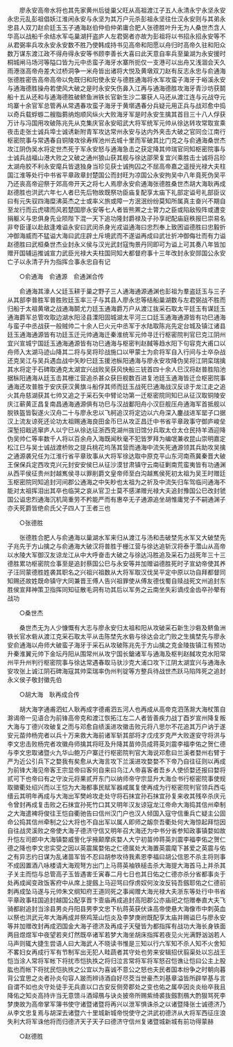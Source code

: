 <!-- { "loadSidebar": true } -->
　　廖永安高帝水将也其先家黄州后徙巢父旺从高祖渡江子五人永清永宁永坚永安永忠元乱彭祖倡妖江淮闲永安与永坚为其万户元杀彭祖永坚往仕汉永安则与其弟永忠县人双刀赵俞廷玉玉子通海赵伯仲伯仲弟庸合肥人张德胜叶升无为人桑世杰含人华高以战船千余结水军屯巢湖扞盗庐人左君弼者亦故为彭祖将以书招永招永安等不从君弼率兵攻永安永安数不胜乃使韩成持书见高帝和阳愿以舟归时高帝久驻和阳众数万谋东渡江政不得舟得永安等书顾李善长大喜曰此天意自率兵至巢湖为永安援时桐城闸马场河等隘口皆为元中丞蛮子海牙水寨所扼仅一支港可以出舟又浅涸会天久雨港涨高帝舟差大过桥洞争一米舟皆出诸将大悦及黄墩双刀赵有反志永忠与俞通海张德胜密告高帝高帝以免既归和阳使永安与德胜通海将水军攻蛮子海牙于峪溪永安与通海德胜操舟若使风大破之是时永安矢伤鼻入江再与通海德胜攻海牙青沙坊获鬬船十五从还和与通海德胜破鲚鱼洲铁长官新生沙二寨获人马还从渡江连与元战夺元坞寨十余官军总管再从常遇春攻蛮子海牙于黄墎遇春分兵疑元用正兵与战邓愈中捣以奇兵载蜉蝣二艘脂蒭纳炮顺风纵火大败海牙军是时永安生擒其首目三十八人俘获万计与冯国用攻破陈兆先从克集庆官永安昭武大将军统军元帅从徐达转攻常取宣乘夜击走张士诚兵埠士诚诱新附青军攻达常州永安与达内外夹击大破之官同佥江南行枢密院事与常遇春自铜陵攻徐寿辉池州去城十里而军破其比门克之与俞通海桑世杰攻江阴伪吴水将定世杰死于军永安怒与通海急击之获定降其帅瑞官同知枢密院事与士诚兵战福山港大败之又破之通州狼山获其舰与徐达邵荣复宜兴乘胜击士诚将吕珍太湖舟胶不利永安麾兵皆退独身当珍见获士诚拘囚之不屈高帝嘉之遥授光禄大夫柱国江淮等处行中书省平章政章封楚国公而封旺为凉国公永安拘吴中八年竟死伪吴平乃还丧高帝迎祭于郊高帝开天之将七人焉廖永安俞通海张德胜桑世杰胡大海耿再成赵德胜也洪武六年七人者巳先后物故既祭功臣庙复配享太庙下礼部定谥号礼部臣议曰有元失驭四海糜沸英杰之士或率义旅或障一方泯泯纷纷莫知所属真主奋兴不期自至龙行而云虎啸而风若楚国廖永安等七人者皆熊罴之士膂力之臣或陷敌殁阵或遭变捐躯义与忠俱身先业陨陛下混一天下追功隆封爵禄及子孙享祀配庙庭秩报巳崇易名非夸臣谨以赴敌逢难谥永安曰武闵杀身光戎谥通海曰忠烈奉上致困谥德胜曰忠毅折冲御海威而不猛谥大海曰武庄辟土斥境武而不遂谥再成曰武壮折冲御侮壮而有力谥赵德胜曰武桓桑世杰业封永义侯与汉光武封寇恂景丹同即可为谥上可其奏八年皆加赠开国辅运推诚宣力武臣光禄大夫柱国同知大都督府事十三年改封永安郧国公永安亡子以永清子升为指挥佥事永忠自有记 

　　○俞通海　俞通源　俞通渊合传 

　　俞通海其濠人父廷玉耕于巢之野子三人通海通源通渊也彭祖为羣盗廷玉与三子从其部李普胜军普胜败廷玉率三子与其县人廖永忠等结船巢湖数与左君弼战不胜而归船于太祖黄墩之战通海鬬尤力廷玉通海爵万户从渡江抜采石取太平廷玉有谋廷玉通海爵军总管攻取边湖水阳泾县溧阳固城湖太平河三口廷玉通海通源皆有功巳通海与蛮子中丞战获一般贼帅二十余人巳火元中丞军于水陆取陈兆先定台城及镇江诸县廷玉通海通源皆有功廷玉迁元帅通海迁秦淮统军元帅寻迁行枢密院判官巳克江阴州宜兴宣城宁国廷玉通海通源皆有功巳通海与枢密判赵馘等趋水阳下句容克大甫口以舟师入太湖马迹山降其二将与吴将珍战施口以甲蒙士为俞将军自入行间与士卒杂战还克吴江与吴兵遇血战中矢眇巳廷玉援池枞阳通海与廖永安攻降伪吴将江阴栾瑞擒其水将定于石碑取通克太湖宜兴战败吴获风快船三铳首四十余人巳汉将赵普胜陷池据枞阳通海从廷玉击其栅江营追杀甚众获巨舰数百进复池廷玉通海皆迁佥枢密院事通海还攻普胜于安庆获汉黄旗斗船俘其师而廷玉战死巳通海战汉反谅于龙江走之追火其舟慈湖获其七帅又追之于采石矢中臂论功第一迁枢密院同知巳从征汉取铜陵安庆江蕲黄正昌复南昌通海通源俱有功巳与汉战鄱阳舟小汉巨舰压舟通海军首抵舰以脱铁盔皆裂遂火汉舟二十与廖永忠以飞舸追汉将定边以六舟深入鏖战进军罂子口据汉上流友谅死还论功太祖赐通海良田金币巳从攻正昌迁中书省平章政事守御庐峻垒深堑招戢逃窜庐人以宁巳从徐达征浙西克湖州抜旧馆分兵取太仓太仓民持羊酒迎降伪吴帅仁等率数千人将以百余舟入海既闻秋毫不犯皆罗拜为编氓兼收昆山崇明嘉定松江巳与吴士诚战渡桥败之提兵桃花坞荡其营而通海中流矢死通源领其兵助攻吴擒之通源袭兄任为江淮行省平章玫事从大将军徐达取中原克平山东河南燕冀秦晋大破王保保兵定西攻克兴元封安安侯巳从征沙漠甘肃镇守云南征剿南荒蛮夷皆有功通渊从西平侯征贵州封越嶲侯寻以罪削爵文皇帝师至白沟越嶲侯死初太祖为吴王时赠廷玉枢密院同知追封河间郡公通海之中矢眇也太祖为之祈及中流矢归车驾临问通海不能对太祖挥泪出其卒也临哭之哀从官卫士莫不感涕赠光禄大夫追封豫国公巳改封虢国公谥忠烈通海沉机简重劳不矜能严而有惠卒无子通源追坐胡惟庸党子不嗣通渊子亦夭死爵皆绝俞氏父子四人丁王者三也 

　　○张德胜 

　　张德胜合肥人与俞通海以巢湖水军来归从渡江与汤和击破埜先水军又大破埜先子兆先于方山擒之与俞通海大破汉将普胜于栅江营与徐达追斩汉将泰于濳山从高帝以水陵大军御汉友谅龙江从中大呼奋击大破之与徐达冯胜追及采石力战死年三十三德胜累功枢密院佥事至是追封蔡国公巳与永安等并加赠谥德胜死时子宣幼帝使其养子汪同蒙德胜姓袭其职名之兴祖兴祖数从大将军取汉伐吴平定中原以功自拜都督同知赐还故姓既命镇守大同兼晋王傅人告兴祖罪使从傅友德伐蜀自赎战死文州追封东胜侯宣拜神策卫指挥同知征散毛洞有功其后以军务之云南坐失彩谪戍金齿卒孙翚有战功 

　　○桑世杰 

　　桑世杰无为人少慷慨有大志与廖永安归太祖和阳从攻破采石新生沙砦及鲚鱼洲铁长官水砦从渡江克采石取太平从击陈埜先水砦与徐达会北门败之生擒埜先与廖永安俞通海以舟师大破蛮子海牙于采石从攻破陈兆先于方山擒之克金陵抜镇江有预功升秦淮翼元帅下金坛丹阳从围常州从攻宁国长鎗诸军与通海及枢判赵馘攻克水阳常州平升州判行枢密院事与徐达常遇春取马驮沙克大浦口攻下江阴太湖宜兴与通海永安攻张上诚江阴石碑海寇其帅栾瑞率伪州判锭等方整兵待战世杰跃马陷阵死之追封永义侯子敬封徽先伯 

　　○胡大海　耿再成合传 

　　胡大海字通甫泗虹人耿再成字德甫泗五河人也再成从高帝克泗荡滁大海杖策自滁谒帝一见语合为前锋高帝克和渡江恢拓江左二人者皆善疾力战丁酉岁宣州降复叛大海与丁德兴攻破复之而与邓愈自绩溪进攻徽击败元将八思尔不花追其万户讷于遂安元苗帅杨完者以兵十万来救大海前诸军斩其部将才戊戌岁克严大败遂安守将洪与李文忠击败杨完者攻徽舟师擒其将旺及升降其苗帅员成蒋英刘震李福李佑之贺仁德与李文忠取诸暨火九华山鲍万户寨迁行枢密院判官大海说邓愈曰兰溪者婺州右臂于严为近公引兵下之婺我有矣愈从大海言攻下兰溪进攻婺婺不下帝乃自往征则以再成为前锋大海见帝客王宗显帝曰客何自来曰乌江人帝喜客者吾乡人使侦婺还报曰婺将贰可下也帝曰有之守汝元将果贰开东门以纳师帝守宗显升大海佥书行枢密院事使规取徽衢处绍兴而以王恺为大海都事民赋军器咸属复使再成为行枢密院判官领兵西屯缙云其明年再成与大海出军樊岭攻走处守将石抹宜孙石抹宜孙复来收其残卒杀庆元令曾封再成复击败之石抹宜孙死竹口其又明年汉友谅寇龙江帝命大海捣其信州牵制之大海遣裨将俊往王恺自衢驰告曰信州汉门户也汉人倾国入寇守信重兵亡疑主公固命公捣其信州牵制之公大将也不自出军以属人即师之衂奈吾衢处何大海惊起拜恺因自往战灵溪败之帝使大海子德济守信又明年召大海还为中书分省参知政事镇婺如故升恺左司郎中大海镇婺威訾化孚掖颠摩疢婺人大宁初苗帅蒋英刘震李福李佑之贺仁德之降也李文忠实受之因以英震属婺佑之仁德属处大海置英震麾下甚爱之英震与佑之有异志约日谋为乱诸苗军皆不忍曰胡参攻待我素恩李福曰胡公信恩不杀主将则事不成因置酒八咏楼请大海观弩方出门上马蒋英袖铁槌击杀大海提大海首马上并杀其子关主而恺与总管高子玉皆遇害壬寅春二月七日也其日佑之仁德亦杀分省都事炎于处再成闻变政饭客府中从席上提劔上马迎骂曰俘虏奴何汝汝反钝吾劔耶佑之仁德前刺再成坠马遂与元帅朱文纲知府王道同死之事闻赠大海光禄大夫浙东等处行中书省平章政事柱国追封越国公配享晋卞壸庙再成追封高阳郡公亦庙祀之恺赠奉直大夫飞骑都尉追封当涂县男炎丹阳县男李文忠下杭蒋英获伏诛高帝使悬大海像市中刺英血以祭也洪武元年大海再成并祭鸡笼山恺炎及李梦庚祔既配享太庙并赐谥巳与廖永安等并加赠改封再成泗国金大海子德济及再成子天璧皆为都指挥有战功大海长身铁面两目煜煜军中夜望若夹灯然既卒诸军若梦大海坐胡床指挥若夜见火光满野汹汹若人马声则辄大捷生尝语人曰大海武人不晓读书惟是三知以行六军知不杀人知不火舍知不畧妇女再成行军有节制军出无犯人畦蔬者其守处也劳来安辑招伏翦渠处以忘战王恺当涂人常将军帐下将扰市恺执抶之将归泣言常将军将军怒召恺谯让恺曰公主上股肱也而帐下将扰民恺执抶之公宜以为喜诚不意公之怒也夫民者国本纷争之时朝向暮背公宜思之炎者孙炎句容人跛而辨诗酒自好尽茭当世豪杰刘基章溢皆所辟举基与言自谓不如也炎守处徒手无兵直以口古安反侧旁郡处之变也佑之属卒因炎炎绐卒我且降佑之知炎高持许当无意馈斗酒燖鴈与诀炎披帝所赐紫绮裘抜劔割鴈大酌狠骂死李梦庚故为高帝掌军簿书使守诸暨诸暨将再兴以泄军惧诛杀之以诸暨降张士诚德济乃从李文忠复焉与胡深去诸暨六十里城新城帝悦使守之洪武初德济从大将军西征庄浪失利大将军诛他将而归德济天子天子曰德济守信州复诸暨城新城有前功得蒙赫 

　　○赵德胜 

